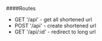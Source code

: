 ####Routes

- GET '/api' - get all shortened url
- POST '/api' - create shortened url
- GET '/api/:id' - redirect to long url

